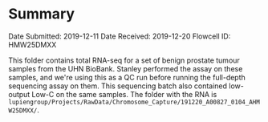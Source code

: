 # Summary

Date Submitted: 2019-12-11
Date Received: 2019-12-20
Flowcell ID: HMW25DMXX

This folder contains total RNA-seq for a set of benign prostate tumour samples from the UHN BioBank.
Stanley performed the assay on these samples, and we're using this as a QC run before running the full-depth sequencing assay on them.
This sequencing batch also contained low-output Low-C on the same samples.
The folder with the RNA is `lupiengroup/Projects/RawData/Chromosome_Capture/191220_A00827_0104_AHMW25DMXX/`.
